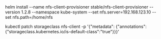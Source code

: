 helm install --name nfs-client-provisioner stable/nfs-client-provisioner --version 1.2.8 --namespace kube-system --set nfs.server=192.168.123.10 --set nfs.path=/home/nfs

kubectl patch storageclass nfs-client -p '{"metadata": {"annotations":{"storageclass.kubernetes.io/is-default-class":"true"}}}'